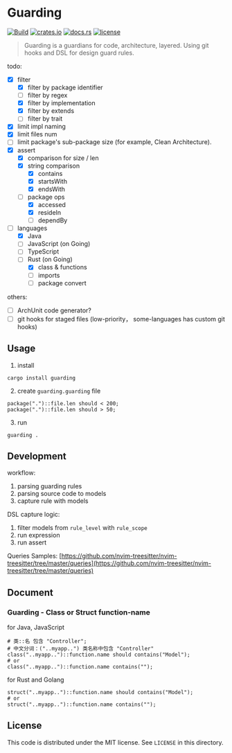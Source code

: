 # Guarding

[![Build](https://github.com/inherd/guarding/actions/workflows/build.yml/badge.svg)](https://github.com/inherd/guarding/actions/workflows/build.yml)
[![crates.io](https://img.shields.io/badge/crates.io-v0.2.1-orange.svg)](https://crates.io/crates/guarding)
[![docs.rs](https://docs.rs/guarding/badge.svg)](https://docs.rs/guarding/)
[![license](https://img.shields.io/crates/l/guarding)](https://github.com/inherd/guarding/blob/master/LICENSE)

> Guarding is a guardians for code, architecture, layered. Using git hooks and DSL for design guard rules.

todo:

- [x] filter
   - [x] filter by package identifier
   - [ ] filter by regex
   - [x] filter by implementation
   - [x] filter by extends
   - [ ] filter by trait
- [x] limit impl naming
- [x] limit files num
- [ ] limit package's sub-package size (for example, Clean Architecture).
- [x] assert
  - [x] comparison for size / len
  - [x] string comparison
     - [x] contains
     - [x] startsWith
     - [x] endsWith
  - [ ] package ops
     - [x] accessed
     - [x] resideIn
     - [ ] dependBy
- [ ] languages
   - [x] Java
   - [ ] JavaScript (on Going)
   - [ ] TypeScript
   - [ ] Rust (on Going)
     - [x] class & functions
     - [ ] imports
     - [ ] package convert

others:

 - [ ] ArchUnit code generator?
 - [ ] git hooks for staged files (low-priority， some-languages has custom git hooks)

## Usage

1. install

```
cargo install guarding
```

2. create `guarding.guarding` file

```
package(".")::file.len should < 200;
package(".")::file.len should > 50;
```

3. run 

```
guarding .
```

## Development

workflow:

1. parsing guarding rules
2. parsing source code to models
3. capture rule with models

DSL capture logic:

1. filter models from `rule_level` with `rule_scope`
2. run expression
3. run assert

Queries Samples: [https://github.com/nvim-treesitter/nvim-treesitter/tree/master/queries](https://github.com/nvim-treesitter/nvim-treesitter/tree/master/queries)

## Document

### Guarding - Class or Struct function-name

for Java, JavaScript

```
# 类::名 包含 "Controller";
# 中文分词：("..myapp..") 类名称中包含 "Controller"
class("..myapp..")::function.name should contains("Model");
# or
class("..myapp..")::function.name contains("");
```

for Rust and Golang

```
struct("..myapp..")::function.name should contains("Model");
# or
struct("..myapp..")::function.name contains("");
```

License
---

This code is distributed under the MIT license. See `LICENSE` in this directory.

